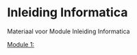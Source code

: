 # Inleiding Informatica
Materiaal voor Module Inleiding Informatica

[Module 1:](https://github.com/johantenhouten/InleidingInformatica/module1.md)
